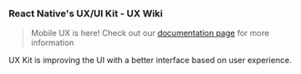 ### React Native's UX/UI Kit - UX Wiki

> Mobile UX is here! Check out our [documentation page](https://ux-monster.github.io/) for more information

UX Kit is improving the UI with a better interface based on user experience.
